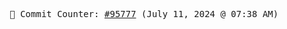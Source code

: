 <p align="center">
    <samp>
        📮 Commit Counter: <a href="https://github.com/Javascript-void0/Javascript-void0/commits/main">#95777</a> (July 11, 2024 @ 07:38 AM)
    </samp>
</p>